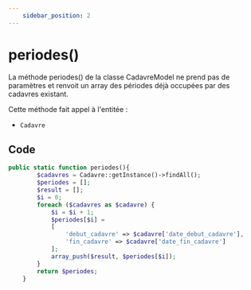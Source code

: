 ```yaml
---
    sidebar_position: 2
---
```


# periodes()

La méthode periodes() de la classe CadavreModel ne prend pas de paramètres et renvoit un array des périodes déjà occupées par des cadavres existant.  

Cette méthode fait appel à l'entitée :
- `Cadavre`

## Code

```php title="CadavreModel"
public static function periodes(){
        $cadavres = Cadavre::getInstance()->findAll();
        $periodes = [];
        $result = [];
        $i = 0;
        foreach ($cadavres as $cadavre) {
            $i = $i + 1;
            $periodes[$i] = 
            [
                'debut_cadavre' => $cadavre['date_debut_cadavre'],
                'fin_cadavre' => $cadavre['date_fin_cadavre']
            ];
            array_push($result, $periodes[$i]);
        }
        return $periodes;
    }
```